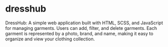 # dresshub
DressHub: A simple web application built with HTML, SCSS, and JavaScript for managing garments. Users can add, filter, and delete garments. Each garment is represented by a photo, brand, and name, making it easy to organize and view your clothing collection.

